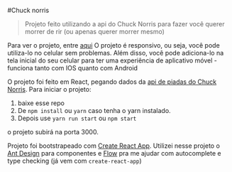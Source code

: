 #Chuck norris
> Projeto feito utilizando a api do Chuck Norris para fazer você querer morrer de rir (ou apenas querer morrer mesmo)

Para ver o projeto, entre [aqui](https://norrischuck.herokuapp.com/)
O projeto é responsivo, ou seja, você pode utiliza-lo no celular sem problemas. Além disso, você pode adiciona-lo na tela inicial do seu celular para ter uma experiência de aplicativo móvel - funciona tanto com IOS quanto com Android

O projeto foi feito em React, pegando dados da [api de piadas do Chuck Norris](https://api.chucknorris.io).
Para iniciar o projeto:
1. baixe esse repo
2. De ```npm install``` ou ```yarn``` caso tenha o yarn instalado.
3. Depois use ```yarn run start``` ou ```npm start```

o projeto subirá na porta 3000.

Projeto foi bootstrapeado com [Create React App](https://github.com/facebookincubator/create-react-app). Utilizei nesse projeto o [Ant Design](https://ant.design/) para componentes e [Flow](https://flow.org/) pra me ajudar com autocomplete e type checking (já vem com ```create-react-app```)
